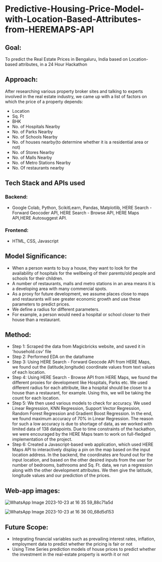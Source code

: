 # Predictive-Housing-Price-Model-with-Location-Based-Attributes-from-HEREMAPS-API

## Goal: 
To predict the Real Estate Prices in Bengaluru, India based on Location-based attributes, in a 24 Hour Hackathon
## Approach: 
After researching various property broker sites and talking to experts involved in the real estate industry, we came up with a list of factors on which the price of a property depends:
- Location
- Sq. Ft
- BHK
- No. of Hospitals Nearby
- No. of Parks Nearby
- No. of Schools Nearby
- No. of houses nearby(to determine whether it is a residential area or not)
- No. of Stores Nearby
- No. of Malls Nearby
- No. of Metro Stations Nearby
- No. Of restaurants nearby
## Tech Stack and APIs used
### Backend: 
- Google Colab, Python, ScikitLearn, Pandas, Matplotlib, HERE Search - Forward Geocoder API, HERE Search - Browse API, HERE Maps API,HERE Autosuggest API.
### Frontend:
- HTML, CSS, Javascript


## Model Significance:
- When a person wants to buy a house, they want to look for the availability of hospitals for the wellbeing of their parents/old people and schools for their children.
- A number of restaurants, malls and metro stations in an area means it is a developing area with many commercial spots. 
- As a proxy for future development, we assume places close to maps and restaurants will see greater economic growth and use these parameters to predict prices.
- We define a radius for different parameters.
- For example, a person would need a hospital or school closer to their house than a restaurant. 



## Method:
- Step 1: Scraped the data from Magicbricks website, and saved it in 'household.csv' file
- Step 2: Performed EDA on the dataframe
- Step 3: Using HERE Search - Forward Geocode API from HERE Maps, we found out the (latitude,longitude) coordinate values from text values of each location.
- Step 4: Using HERE Search - Browse API from HERE Maps, we found the different proxies for development like Hospitals, Parks etc. We used different radius for each attribute, like a hospital should be closer to a house than a restaurant, for example. Using this, we will be taking the count for each location.
- Step 5: We then used various models to check for accuracy. We used Linear Regression, KNN Regression, Support Vector Regression, Random Forest Regression and Gradient Boost Regression. In the end, we found maximum accuracy of 70% in Linear Regression. The reason for such a low accuracy is due to shortage of data, as we worked with limited data of 138 datapoints. Due to time constraints of the hackathon, we were encouraged by the HERE Maps team to work on full-fledged implementation of the project.
- Step 6: Created a Javascript-based web application, which used HERE Maps API to interactively display a pin on the map based on the input location address. In the backend, the coordinates are found out for the input location, and based on the other desired inputs from the user for number of bedrooms, bathrooms and Sq. Ft. data, we run a regression along with the other development attributes. We then give the latitude, longitude values and our prediction of the prices.

## Web-app images:

![WhatsApp Image 2023-10-23 at 16 35 59_88c71a5d](https://github.com/Prod23/Predictive-Housing-Price-Model-with-Location-Based-Attributes-from-HEREMAPS-API/assets/86822712/a17e93b3-c9a7-4d3e-bd63-f232a000c981)

![WhatsApp Image 2023-10-23 at 16 36 00_68d5d153](https://github.com/Prod23/Predictive-Housing-Price-Model-with-Location-Based-Attributes-from-HEREMAPS-API/assets/86822712/6ab6b604-e8dc-4609-af82-b45dadd3cd8c)

## Future Scope:
- Integrating financial variables such as prevailing interest rates, inflation, employment data to predict whether the pricing is fair or not
- Using Time Series prediction models of house prices to predict whether the investment in the real-estate property is worth it or not


